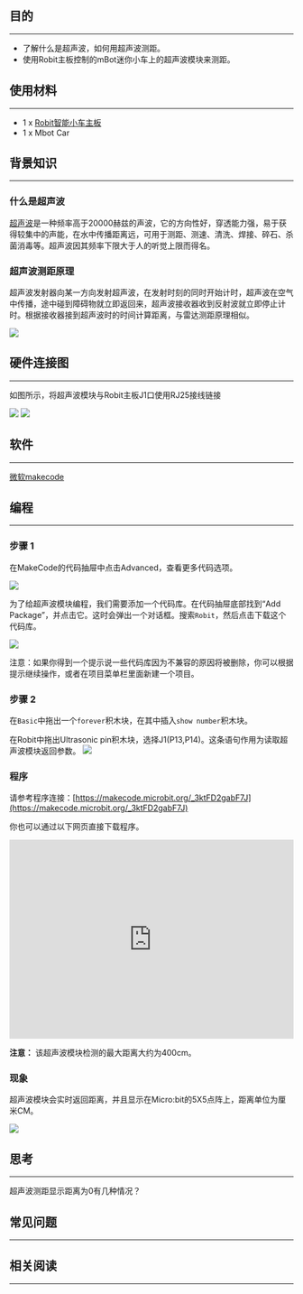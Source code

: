 
## 目的
---

- 了解什么是超声波，如何用超声波测距。
- 使用Robit主板控制的mBot迷你小车上的超声波模块来测距。


## 使用材料
---

- 1 x [Robit智能小车主板](https://www.elecfreaks.com/estore/elecfreaks-robit-diy-mini-smart-cars-robot-development-platform-chassis-for-micro-bit-compatible-with-mbot.html)
- 1 x Mbot Car


## 背景知识
---

### 什么是超声波

[超声波](https://zh.wikipedia.org/wiki/%E8%B6%85%E8%81%B2%E6%B3%A2)是一种频率高于20000赫兹的声波，它的方向性好，穿透能力强，易于获得较集中的声能，在水中传播距离远，可用于测距、测速、清洗、焊接、碎石、杀菌消毒等。超声波因其频率下限大于人的听觉上限而得名。

### 超声波测距原理

超声波发射器向某一方向发射超声波，在发射时刻的同时开始计时，超声波在空气中传播，途中碰到障碍物就立即返回来，超声波接收器收到反射波就立即停止计时。根据接收器接到超声波时的时间计算距离，与雷达测距原理相似。

![](https://i.imgur.com/vSFTiuw.jpg)


## 硬件连接图
---

如图所示，将超声波模块与Robit主板J1口使用RJ25接线链接

![](https://i.imgur.com/pQI1cnx.png)
![](https://i.imgur.com/zFWVN9O.jpg)


## 软件
---

[微软makecode](https://makecode.microbit.org/#)

## 编程
---

### 步骤 1
在MakeCode的代码抽屉中点击Advanced，查看更多代码选项。

![](https://i.imgur.com/LjMR5IU.png)

为了给超声波模块编程，我们需要添加一个代码库。在代码抽屉底部找到“Add Package”，并点击它。这时会弹出一个对话框。搜索`Robit`，然后点击下载这个代码库。

![](https://i.imgur.com/ISZ6w26.png)

注意：如果你得到一个提示说一些代码库因为不兼容的原因将被删除，你可以根据提示继续操作，或者在项目菜单栏里面新建一个项目。

### 步骤 2

在`Basic`中拖出一个`forever`积木块，在其中插入`show number`积木块。

在Robit中拖出Ultrasonic pin积木块，选择J1(P13,P14)。这条语句作用为读取超声波模块返回参数。
![](https://i.imgur.com/hwrw0c8.png)

### 程序

请参考程序连接：[https://makecode.microbit.org/_3ktFD2gabF7J](https://makecode.microbit.org/_3ktFD2gabF7J)

你也可以通过以下网页直接下载程序。

<div style="position:relative;height:0;padding-bottom:70%;overflow:hidden;"><iframe style="position:absolute;top:0;left:0;width:100%;height:100%;" src="https://makecode.microbit.org/#pub:_3ktFD2gabF7J" frameborder="0" sandbox="allow-popups allow-forms allow-scripts allow-same-origin"></iframe></div>  

**注意：** 该超声波模块检测的最大距离大约为400cm。

### 现象

超声波模块会实时返回距离，并且显示在Micro:bit的5X5点阵上，距离单位为厘米CM。

![](https://i.imgur.com/jAFZNHU.jpg)


## 思考
---
超声波测距显示距离为0有几种情况？


## 常见问题
---


## 相关阅读  
---

